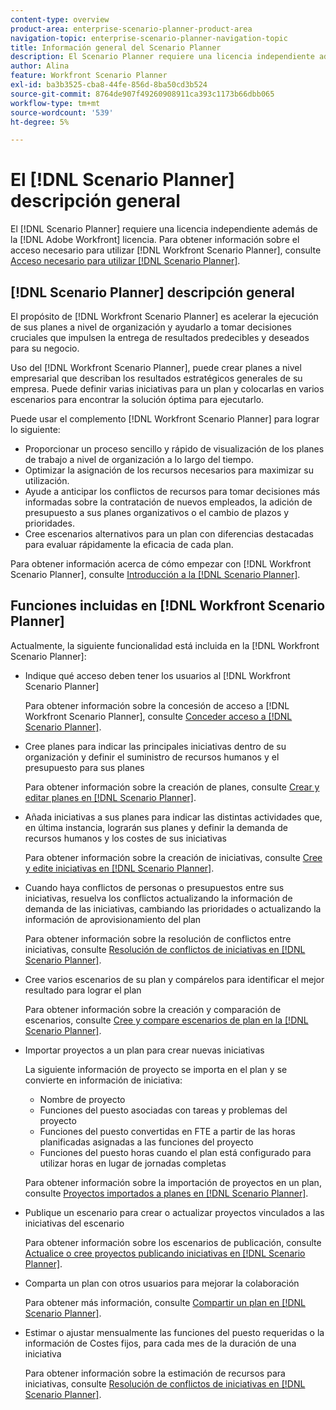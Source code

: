 ```yaml
---
content-type: overview
product-area: enterprise-scenario-planner-product-area
navigation-topic: enterprise-scenario-planner-navigation-topic
title: Información general del Scenario Planner
description: El Scenario Planner requiere una licencia independiente además de la licencia de Adobe Workfront.
author: Alina
feature: Workfront Scenario Planner
exl-id: ba3b3525-cba8-44fe-856d-8ba50cd3b524
source-git-commit: 8764de907f49260908911ca393c1173b66dbb065
workflow-type: tm+mt
source-wordcount: '539'
ht-degree: 5%

---
```


# El [!DNL Scenario Planner] descripción general

<!-- Audited: 1/2024 -->

El [!DNL Scenario Planner] requiere una licencia independiente además de la [!DNL Adobe Workfront] licencia.
Para obtener información sobre el acceso necesario para utilizar [!DNL Workfront Scenario Planner], consulte [Acceso necesario para utilizar [!DNL Scenario Planner]](access-needed-to-use-sp.md).

## [!DNL Scenario Planner] descripción general

El propósito de [!DNL Workfront Scenario Planner] es acelerar la ejecución de sus planes a nivel de organización y ayudarlo a tomar decisiones cruciales que impulsen la entrega de resultados predecibles y deseados para su negocio.

Uso del [!DNL Workfront Scenario Planner], puede crear planes a nivel empresarial que describan los resultados estratégicos generales de su empresa. Puede definir varias iniciativas para un plan y colocarlas en varios escenarios para encontrar la solución óptima para ejecutarlo.

Puede usar el complemento [!DNL Workfront Scenario Planner] para lograr lo siguiente:

* Proporcionar un proceso sencillo y rápido de visualización de los planes de trabajo a nivel de organización a lo largo del tiempo.
* Optimizar la asignación de los recursos necesarios para maximizar su utilización.
* Ayude a anticipar los conflictos de recursos para tomar decisiones más informadas sobre la contratación de nuevos empleados, la adición de presupuesto a sus planes organizativos o el cambio de plazos y prioridades.
* Cree escenarios alternativos para un plan con diferencias destacadas para evaluar rápidamente la eficacia de cada plan.

Para obtener información acerca de cómo empezar con [!DNL Workfront Scenario Planner], consulte [Introducción a la [!DNL Scenario Planner]](../scenario-planner/get-started-with-scenario-planning.md).

## Funciones incluidas en [!DNL Workfront Scenario Planner]

Actualmente, la siguiente funcionalidad está incluida en la [!DNL Workfront Scenario Planner]:

* Indique qué acceso deben tener los usuarios al [!DNL Workfront Scenario Planner]

  Para obtener información sobre la concesión de acceso a [!DNL Workfront Scenario Planner], consulte [Conceder acceso a [!DNL Scenario Planner]](../administration-and-setup/add-users/configure-and-grant-access/grant-access-sp.md).

* Cree planes para indicar las principales iniciativas dentro de su organización y definir el suministro de recursos humanos y el presupuesto para sus planes

  Para obtener información sobre la creación de planes, consulte [Crear y editar planes en [!DNL Scenario Planner]](../scenario-planner/create-and-edit-plans.md).

* Añada iniciativas a sus planes para indicar las distintas actividades que, en última instancia, lograrán sus planes y definir la demanda de recursos humanos y los costes de sus iniciativas

  Para obtener información sobre la creación de iniciativas, consulte [Cree y edite iniciativas en [!DNL Scenario Planner]](../scenario-planner/create-and-edit-initiatives.md).

* Cuando haya conflictos de personas o presupuestos entre sus iniciativas, resuelva los conflictos actualizando la información de demanda de las iniciativas, cambiando las prioridades o actualizando la información de aprovisionamiento del plan

  Para obtener información sobre la resolución de conflictos entre iniciativas, consulte [Resolución de conflictos de iniciativas en [!DNL Scenario Planner]](../scenario-planner/resolve-conflicts-in-sp.md).

* Cree varios escenarios de su plan y compárelos para identificar el mejor resultado para lograr el plan

  Para obtener información sobre la creación y comparación de escenarios, consulte [Cree y compare escenarios de plan en la [!DNL Scenario Planner]](../scenario-planner/create-and-compare-scenarios-for-a-plan.md).

* Importar proyectos a un plan para crear nuevas iniciativas

  La siguiente información de proyecto se importa en el plan y se convierte en información de iniciativa:

   * Nombre de proyecto
   * Funciones del puesto asociadas con tareas y problemas del proyecto
   * Funciones del puesto convertidas en FTE a partir de las horas planificadas asignadas a las funciones del proyecto
   * Funciones del puesto horas cuando el plan está configurado para utilizar horas en lugar de jornadas completas

  Para obtener información sobre la importación de proyectos en un plan, consulte [Proyectos importados a planes en [!DNL Scenario Planner]](../scenario-planner/import-projects-to-plans.md).

* Publique un escenario para crear o actualizar proyectos vinculados a las iniciativas del escenario

  Para obtener información sobre los escenarios de publicación, consulte [Actualice o cree proyectos publicando iniciativas en [!DNL Scenario Planner]](../scenario-planner/publish-scenarios-update-projects.md).

* Comparta un plan con otros usuarios para mejorar la colaboración

  Para obtener más información, consulte [Compartir un plan en [!DNL Scenario Planner]](../scenario-planner/share-a-plan.md).

* Estimar o ajustar mensualmente las funciones del puesto requeridas o la información de Costes fijos, para cada mes de la duración de una iniciativa

  Para obtener información sobre la estimación de recursos para iniciativas, consulte [Resolución de conflictos de iniciativas en [!DNL Scenario Planner]](../scenario-planner/resolve-conflicts-in-sp.md).

